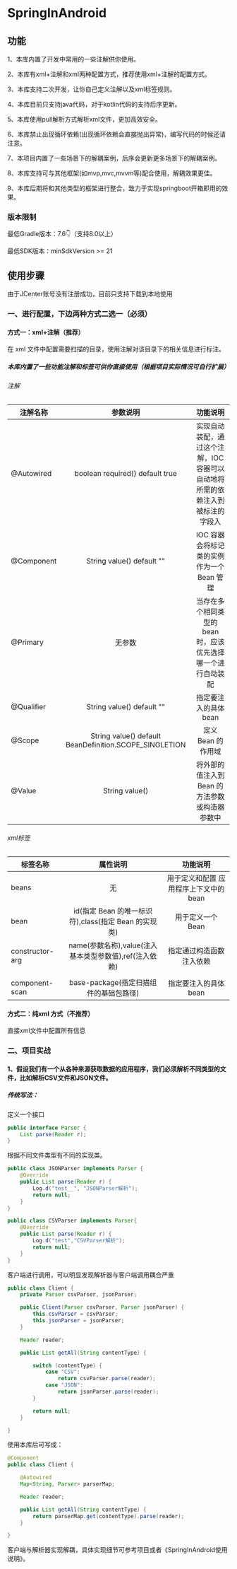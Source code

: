 # SpringInAndroid

## 功能

1、本库内置了开发中常用的一些注解供你使用。

2、本库有xml+注解和xml两种配置方式，推荐使用xml+注解的配置方式。

3、本库支持二次开发，让你自己定义注解以及xml标签规则。

4、本库目前只支持java代码，对于kotlin代码的支持后序更新。

5、本库使用pull解析方式解析xml文件，更加高效安全。

6、本库禁止出现循环依赖(出现循环依赖会直接抛出异常)，编写代码的时候还请注意。

7、本项目内置了一些场景下的解耦案例，后序会更新更多场景下的解耦案例。

8、本库支持可与其他框架(如mvp,mvc,mvvm等)配合使用，解耦效果更佳。

9、本库后期将和其他类型的框架进行整合，致力于实现springboot开箱即用的效果。

### 版本限制

最低Gradle版本：7.6👇（支持8.0以上）

最低SDK版本：minSdkVersion >= 21

## 使用步骤

由于JCenter账号没有注册成功，目前只支持下载到本地使用

### 一、进行配置，下边两种方式二选一（必须）


#### 方式一：xml+注解（推荐）

在 xml 文件中配置需要扫描的目录，使用注解对该目录下的相关信息进行标注。
#####  本库内置了一些功能注解和标签可供你直接使用（根据项目实际情况可自行扩展）

######  注解
| 注解名称             |                                                参数说明                                                 |                                        功能说明                             |
|------------------|:---------------------------------------------------------------------------------------------------:|:-----------------------------------------------------------------------------------:|
| @Autowired       |                                      boolean required() default true                                |          实现自动装配，通过这个注解，IOC 容器可以自动地将所需的依赖注入到被标注的字段入                        |
| @Component       |                                      String value() default ""                                      |                              IOC 容器会将标记类的实例作为一个 Bean 管理                                 |
| @Primary         |                                      无参数                                                          |                       当存在多个相同类型的 bean 时，应该优先选择哪一个进行自动装配                    |
| @Qualifier       |                                      String value() default ""                                       |                              指定要注入的具体 bean                                           |
| @Scope           |                                      String value() default BeanDefinition.SCOPE_SINGLETION          |                                  定义 Bean 的作用域                                           |
| @Value           |                                      String value()                                                  |                            将外部的值注入到 Bean 的方法参数或构造器参数中              |


######  xml标签
| 标签名称             |                                                属性说明                                                 |                                        功能说明                             |
|----------------------|:---------------------------------------------------------------------------------------------------:|:-----------------------------------------------------------------------------------:|
| beans              |                                                        无                                              |                                   用于定义和配置 应用程序上下文中的 bean                                  |
| bean               |                                          id(指定 Bean 的唯一标识符),class(指定 Bean 的实现类)           |                                            用于定义一个  Bean                                            |
| constructor-arg    |                                       name(参数名称),value(注入基本类型参数值),ref(注入依赖)          |                                    指定通过构造函数注入依赖
                     |                                                                                             
| component-scan     |                                       base-package(指定扫描组件的基础包路径)                           |                                指定要注入的具体 bean                               



#### 方式二：纯xml 方式（不推荐）

直接xml文件中配置所有信息

### 二、项目实战
#### 1、假设我们有一个从各种来源获取数据的应用程序，我们必须解析不同类型的文件，比如解析CSV文件和JSON文件。
##### 传统写法：
定义一个接口
```java
public interface Parser {
    List parse(Reader r);
}
```

根据不同文件类型有不同的实现类。
```java
public class JSONParser implements Parser {
    @Override
    public List parse(Reader r) {
        Log.d("test__", "JSONParser解析");
        return null;
    }
}
```
```java
public class CSVParser implements Parser{
    @Override
    public List parse(Reader r) {
        Log.d("test","CSVParser解析");
        return null;
    }
}
```
客户端进行调用，可以明显发现解析器与客户端调用耦合严重
```java
public class Client {
    private Parser csvParser, jsonParser;

    public Client(Parser csvParser, Parser jsonParser) {
        this.csvParser = csvParser;
        this.jsonParser = jsonParser;
    }

    Reader reader;

    public List getAll(String contentType) {

        switch (contentType) {
            case "CSV":
                return csvParser.parse(reader);
            case "JSON":
                return jsonParser.parse(reader);
        }

        return null;
    }

}
```

使用本库后可写成：
```java
@Component
public class Client {

    @Autowired
    Map<String, Parser> parserMap;

    Reader reader;

    public List getAll(String contentType) {
        return parserMap.get(contentType).parse(reader);
    }

}
```
客户端与解析器实现解耦，具体实现细节可参考项目或者《SpringInAndroid使用说明》。



